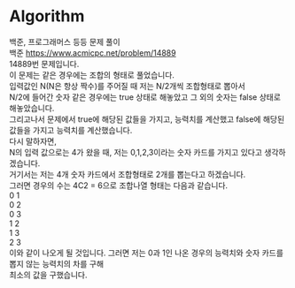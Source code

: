 # Algorithm
백준, 프로그래머스 등등 문제 풀이     
백준 https://www.acmicpc.net/problem/14889     
14889번 문제입니다.     
이 문제는 같은 경우에는 조합의 형태로 풀었습니다.       
입력값인 N(N은 항상 짝수)를 주어질 때 저는 N/2개씩 조합형태로 뽑아서           
N/2에 들어간 숫자 같은 경우에는 true 상태로 해놓았고 그 외의 숫자는 false 상태로 해놓았습니다.      
그리고나서 문제에서 true에 해당된 값들을 가지고, 능력치를 계산했고 false에 해당된 값들을 가지고 능력치를 계산했습니다.       
다시 말하자면,   
N의 입력 값으로는 4가 왔을 때, 저는 0,1,2,3이라는 숫자 카드를 가지고 있다고 생각하겠습니다.      
거기서는 저는 4개 숫자 카드에서 조합형태로 2개를 뽑는다고 하겠습니다.          
그러면 경우의 수는 4C2 = 6으로 조합나열 형태는 다음과 같습니다.        
0 1     
0 2      
0 3      
1 2      
1 3        
2 3     
이와 같이 나오게 될 것입니다. 그러면 저는 0과 1인 나온 경우의 능력치와 숫자 카드를 뽑지 않는 능력치의 차를 구해    
최소의 값을 구했습니다.  
